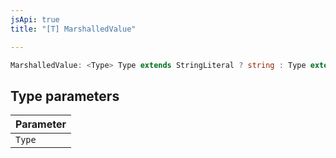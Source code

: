 ```yaml
---
jsApi: true
title: "[T] MarshalledValue"

---
```

```ts
MarshalledValue: <Type> Type extends StringLiteral ? string : Type extends NumericLiteral ? number : Type extends BooleanLiteral ? boolean : Type
```

## Type parameters

| Parameter |
| :------ |
| `Type` |
